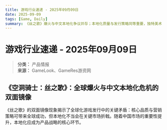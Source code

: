 ```yaml
---
title: 游戏行业速递 - 2025年09月09日
date: 2025-09-09
tags: [Game, Daily]
summary: 《丝之歌》爆火与中文本地化争议并存；本地化质量与发行策略同等重要，独特美术与机制结合长线营销带来破圈，但译文风格与忠实度的平衡成为市场分水岭。
---
```


# 游戏行业速递 - 2025年09月09日

> **分类：** 产品情报  
> **来源：** GameLook、GameRes游资网

## 《空洞骑士：丝之歌》：全球爆火与中文本地化危机的双面镜像

《丝之歌》的双面镜像现象揭示了全球化游戏发行中的关键矛盾：核心品质与营销策略可带来全球成功，但本地化不当会在关键市场折戟。随着中国市场的重要性提升，本地化应成为产品战略的核心环节。


